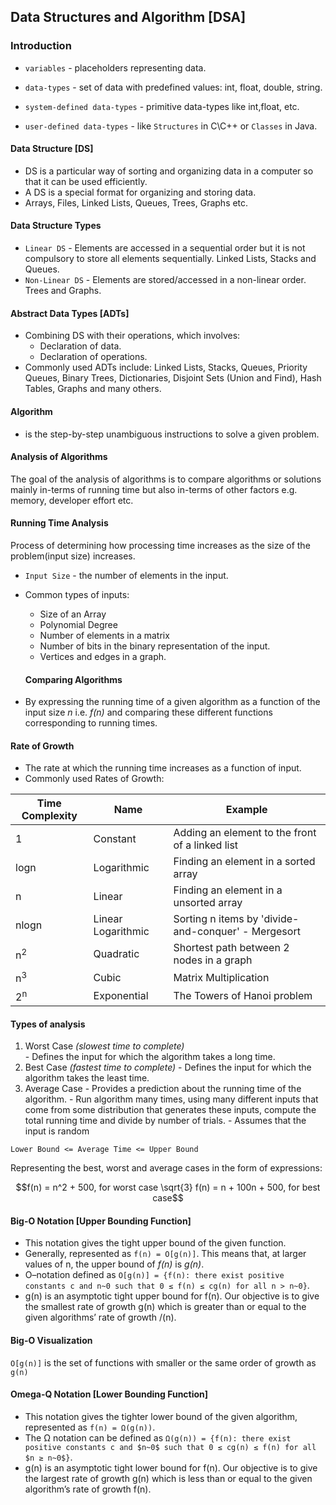## Data Structures and Algorithm [DSA]
### Introduction
- ```variables``` - placeholders representing data.

- ```data-types``` - set of data with predefined values: int, float, double, string.

- ```system-defined data-types``` - primitive data-types like int,float, etc.

- ```user-defined data-types``` - like ```Structures``` in C\C++ or ```Classes``` in Java.
#### Data Structure [DS]
- DS is a particular way of sorting and organizing data in a computer so that it can be used efficiently.
- A DS is a special format for organizing and storing data.
- Arrays, Files, Linked Lists, Queues, Trees, Graphs etc.
#### Data Structure Types
- ```Linear DS``` - Elements are accessed in a sequential order but it is not compulsory to store all elements sequentially. Linked Lists, Stacks and Queues.
- ```Non-Linear DS``` - Elements are stored/accessed in a non-linear order. Trees and Graphs.
#### Abstract Data Types [ADTs]
- Combining DS with their operations, which involves:
  - Declaration of data.
  - Declaration of operations.
- Commonly used ADTs include: Linked Lists, Stacks, Queues, Priority Queues, Binary Trees, Dictionaries, Disjoint Sets (Union and Find), Hash Tables, Graphs and many others.
#### Algorithm
- is the step-by-step unambiguous instructions to solve a given problem.
#### Analysis of Algorithms
The goal of the analysis of algorithms is to compare algorithms or solutions mainly in-terms of running time but also in-terms of other factors e.g. memory, developer effort etc.
#### Running Time Analysis
Process of determining how processing time increases as the size of the problem(input size) increases.

- ```Input Size``` - the number of elements in the input.

- Common types of inputs:
  - Size of an Array
  - Polynomial Degree
  - Number of elements in a matrix
  - Number of bits in the binary representation of the input.
  - Vertices and edges in a graph.

  #### Comparing Algorithms
- By expressing the running time of a given algorithm as a function of the input size *n* i.e. *f(n)* and comparing these different functions corresponding to running times.
#### Rate of Growth
 - The rate at which the running time increases as a function of input.
 - Commonly used Rates of Growth:

 | Time Complexity | Name | Example |
 | ----------- | ----------- | ----------- |
 | 1 | Constant | Adding an element to the front of a linked list |
 | logn | Logarithmic | Finding an element in a sorted array |
 | n | Linear | Finding an element in a unsorted array |
 | nlogn | Linear Logarithmic | Sorting n items by 'divide-and-conquer' - Mergesort |
 | n<sup>2</sup> | Quadratic | Shortest path between 2 nodes in a graph |
 | n<sup>3</sup> | Cubic | Matrix Multiplication |
 | 2<sup>n</sup> | Exponential | The Towers of Hanoi problem |

 #### Types of analysis
  1. Worst Case *(slowest time to complete)*  
    - Defines the input for which the algorithm takes a long time.
  2. Best Case *(fastest time to complete)*
    - Defines the input for which the algorithm takes the least time.
  3. Average Case
    - Provides a prediction about the running time of the algorithm.
    - Run algorithm many times, using many different inputs that come from some distribution that generates these inputs, compute the total running time and divide by number of trials.
    - Assumes that the input is random

    Lower Bound <= Average Time <= Upper Bound

  Representing the best, worst and average cases in the form of expressions:

  ```math
  f(n) = n^2 + 500, for worst case
  \sqrt{3}
  f(n) = n + 100n + 500, for best case
  ```
  #### Big-O Notation [Upper Bounding Function]
  - This notation gives the tight upper bound of the given function.
  - Generally, represented as ```f(n) = O[g(n)]```. This means that, at larger values of n, the upper bound of *f(n)* is *g(n)*.
  - O–notation defined as ```O[g(n)] = {f(n): there exist positive constants c and n~0 such that 0 ≤ f(n) ≤ cg(n) for all n > n~0}```.
  - g(n) is an asymptotic tight upper bound for f(n). Our objective is to give the smallest rate of growth g(n) which is greater than or equal to the given algorithms’ rate of growth /(n).

  #### Big-O Visualization
  ```O[g(n)]``` is the set of functions with smaller or the same order of growth as ```g(n)```


  #### Omega-Q Notation [Lower Bounding Function]
  - This notation gives the tighter lower bound of the given algorithm, represented as ```f(n) = Ω(g(n))```.
  - The Ω notation can be defined as ```Ω(g(n)) = {f(n): there exist positive constants c and $n~0$ such that 0 ≤ cg(n) ≤ f(n) for all $n ≥ n~0$}```.
  - g(n) is an asymptotic tight lower bound for f(n). Our objective is to give the largest rate of growth g(n) which is less than or equal to the given algorithm’s rate of growth f(n).
